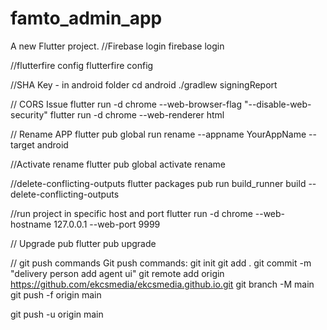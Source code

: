 # famto_admin_app

A new Flutter project.
//Firebase login
firebase login 

//flutterfire config
flutterfire config

//SHA Key - in android folder
cd android
./gradlew signingReport

// CORS Issue
flutter run -d chrome --web-browser-flag "--disable-web-security"
flutter run -d chrome --web-renderer html

// Rename APP
flutter pub global run rename --appname YourAppName --target android

//Activate rename
flutter pub global activate rename

//delete-conflicting-outputs
flutter packages pub run build_runner build --delete-conflicting-outputs

//run project in specific host and port
flutter run -d chrome --web-hostname 127.0.0.1  --web-port 9999

// Upgrade pub
flutter pub upgrade

// git push commands
Git push commands:
git init
git add .
git commit -m "delivery person add agent ui"
git remote add origin https://github.com/ekcsmedia/ekcsmedia.github.io.git
git branch -M main
git push -f origin main

git push -u origin main